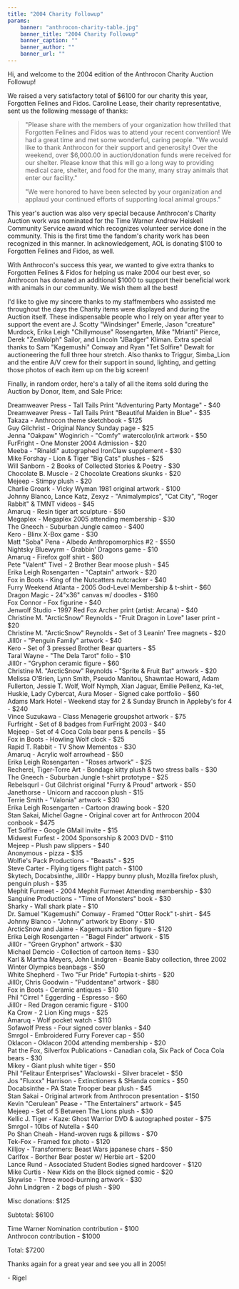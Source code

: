 ```yaml
---
title: "2004 Charity Followup"
params:
    banner: "anthrocon-charity-table.jpg"
    banner_title: "2004 Charity Followup"
    banner_caption: ""
    banner_author: ""
    banner_url: ""
---
```


Hi, and welcome to the 2004 edition of the Anthrocon Charity Auction Followup!

We raised a very satisfactory total of $6100 for our charity this year, Forgotten Felines and Fidos. Caroline Lease, their charity representative, sent us the following message of thanks:

> "Please share with the members of your organization how thrilled that Forgotten Felines and Fidos was to attend your recent convention! We had a great time and met some wonderful, caring people. "We would like to thank Anthrocon for their support and generosity! Over the weekend, over $6,000.00 in auction/donation funds were received for our shelter. Please know that this will go a long way to providing medical care, shelter, and food for the many, many stray animals that enter our facility."
>
> "We were honored to have been selected by your organization and applaud your continued efforts of supporting local animal groups."

This year's auction was also very special because Anthrocon's Charity Auction work was nominated for the Time Warner Andrew Heiskell Community Service award which recognizes volunteer service done in the community. This is the first time the fandom's charity work has been recognized in this manner. In acknowledgement, AOL is donating $100 to Forgotten Felines and Fidos, as well.

With Anthrocon's success this year, we wanted to give extra thanks to Forgotten Felines & Fidos for helping us make 2004 our best ever, so Anthrocon has donated an additional $1000 to support their beneficial work with animals in our community. We wish them all the best!

I'd like to give my sincere thanks to my staffmembers who assisted me throughout the days the Charity items were displayed and during the Auction itself. These indispensable people who I rely on year after year to support the event are J. Scotty "Windsinger" Emerle, Jason "creature" Murdock, Erika Leigh "Chillymouse" Rosengarten, Mike "Mrianti" Pierce, Derek "ZenWolph" Sailor, and Lincoln "JBadger" Kliman. Extra special thanks to Sam "Kagemushi" Conway and Ryan "Tet Solfire" Dewalt for auctioneering the full three hour stretch. Also thanks to Triggur, Simba_Lion and the entire A/V crew for their support in sound, lighting, and getting those photos of each item up on the big screen!

Finally, in random order, here's a tally of all the items sold during the Auction by Donor, Item, and Sale Price:

Dreamweaver Press - Tall Tails Print "Adventuring Party Montage" - $40<br>
Dreamweaver Press - Tall Tails Print "Beautiful Maiden in Blue" - $35<br>
Takaza - Anthrocon theme sketchbook - $125<br>
Guy Gilchrist - Original Nancy Sunday page - $25<br>
Jenna "Oakpaw" Woginrich - "Comfy" watercolor/ink artwork - $50<br>
FurFright - One Monster 2004 Admission - $20<br>
Meeba - "Rinaldi" autographed IronClaw supplement - $30<br>
Mike Forshay - Lion & Tiger "Big Cats" plushes - $25<br>
Will Sanborn - 2 Books of Collected Stories & Poetry - $30<br>
Chocolate B. Muscle - 2 Chocolate Creations skunks - $20<br>
Mejeep - Stimpy plush - $20<br>
Charlie Groark - Vicky Wyman 1981 original artwork - $100<br>
Johnny Blanco, Lance Katz, Zexyz - "Animalympics", "Cat City", "Roger Rabbit" & TMNT videos - $45<br>
Amaruq - Resin tiger art sculpture - $50<br>
Megaplex - Megaplex 2005 attending membership - $30<br>
The Gneech - Suburban Jungle cameo - $400<br>
Kero - Blinx X-Box game - $30<br>
Matt "Soba" Pena - Albedo Anthropomorphics #2 - $550<br>
Nightsky Bluewyrm - Grabbin' Dragons game - $10<br>
Amaruq - Firefox golf shirt - $60<br>
Pete "Valent" Tivel - 2 Brother Bear moose plush - $45<br>
Erika Leigh Rosengarten - "Captain" artwork - $20<br>
Fox in Boots - King of the Nutcatters nutcracker - $40<br>
Furry Weekend Atlanta - 2005 God-Level Membership & t-shirt - $60<br>
Dragon Magic - 24"x36" canvas w/ doodles - $160<br>
Fox Connor - Fox figurine - $40<br>
Jenwolf Studio - 1997 Red Fox Archer print (artist: Arcana) - $40<br>
Christine M. "ArcticSnow" Reynolds - "Fruit Dragon in Love" laser print - $20<br>
Christine M. "ArcticSnow" Reynolds - Set of 3 Leanin' Tree magnets - $20<br>
Jill0r - "Penguin Family" artwork - $40<br>
Kero - Set of 3 pressed Brother Bear quarters - $5<br>
Taral Wayne - "The Dela Tarot" folio - $10<br>
Jill0r - "Gryphon ceramic figure - $60<br>
Christine M. "ArcticSnow" Reynolds - "Sprite & Fruit Bat" artwork - $20<br>
Melissa O'Brien, Lynn Smith, Pseudo Manitou, Shawntae Howard, Adam Fullerton, Jessie T. Wolf, Wolf Nymph, Xian Jaguar, Emilie Pellenz, Ka-tet, Huskie, Lady Cybercat, Aura Moser - Signed cake portfolio - $60<br>
Adams Mark Hotel - Weekend stay for 2 & Sunday Brunch in Appleby's for 4 - $240<br>
Vince Suzukawa - Class Menagerie groupshot artwork - $75<br>
Furfright - Set of 8 badges from FurFright 2003 - $40<br>
Mejeep - Set of 4 Coca Cola bear pens & pencils - $5<br>
Fox in Boots - Howling Wolf clock - $25<br>
Rapid T. Rabbit - TV Show Mementos - $30<br>
Amaruq - Acrylic wolf arrowhead - $50<br>
Erika Leigh Rosengarten - "Roses artwork" - $25<br>
Recherei, Tiger-Torre Art - Bondage kitty plush & two stress balls - $30<br>
The Gneech - Suburban Jungle t-shirt prototype - $25<br>
Rebelsqurl - Gut Gilchrist original "Furry & Proud" artwork - $50<br>
Janethorse - Unicorn and raccoon plush - $15<br>
Terrie Smith - "Valonia" artwork - $30<br>
Erika Leigh Rosengarten - Cartoon drawing book - $20<br>
Stan Sakai, Michel Gagne - Original cover art for Anthrocon 2004<br>
conbook - $475<br>
Tet Solfire - Google GMail invite - $15<br>
Midwest Furfest - 2004 Sponsorship & 2003 DVD - $110<br>
Mejeep - Plush paw slippers - $40<br>
Anonymous - pizza - $35<br>
Wolfie's Pack Productions - "Beasts" - $25<br>
Steve Carter - Flying tigers flight patch - $100<br>
Skytech, Docabsinthe, Jill0r - Happy bunny plush, Mozilla firefox plush, penguin plush - $35<br>
Mephit Furmeet - 2004 Mephit Furmeet Attending membership - $30<br>
Sanguine Productions - "Time of Monsters" book - $30<br>
Sharky - Wall shark plate - $10<br>
Dr. Samuel "Kagemushi" Conway - Framed "Otter Rock" t-shirt - $45<br>
Johnny Blanco - "Johnny" artwork by Ebony - $10<br>
ArcticSnow and Jaime - Kagemushi action figure - $120<br>
Erika Leigh Rosengarten - "Bagel Finder" artwork - $15<br>
Jill0r - "Green Gryphon" artwork - $30<br>
Michael Demcio - Collection of cartoon items - $30<br>
Karl & Martha Meyers, John Lindgren - Beanie Baby collection, three 2002 Winter Olympics beanbags - $50<br>
White Shepherd - Two "Fur Pride" Furtopia t-shirts - $20<br>
Jill0r, Chris Goodwin - "Puddentane" artwork - $80<br>
Fox in Boots - Ceramic antiques - $10<br>
Phil "Cirrel " Eggerding - Espresso - $60<br>
Jill0r - Red Dragon ceramic figure - $100<br>
Ka Crow - 2 Lion King mugs - $25<br>
Amaruq - Wolf pocket watch - $110<br>
Sofawolf Press - Four signed cover blanks - $40<br>
Smrgol - Embroidered Furry Forever cap - $50<br>
Oklacon - Oklacon 2004 attending membership - $20<br>
Pat the Fox, Silverfox Publications - Canadian cola, Six Pack of Coca Cola bears - $30<br>
Mikey - Giant plush white tiger - $50<br>
Phil "Felitaur Enterprises" Waclowski - Silver bracelet - $50<br>
Jos "Fluxxx" Harrison - Extinctioners & SHanda comics - $50<br>
Docabsinthe - PA State Trooper bear plush - $45<br>
Stan Sakai - Original artwork from Anthrocon presentation - $150<br>
Kevin "Cerulean" Pease - "The Entertainers" artwork - $45<br>
Mejeep - Set of 5 Between The Lions plush - $30<br>
Kellic J. Tiger - Kaze: Ghost Warrior DVD & autographed poster - $75<br>
Smrgol - 10lbs of Nutella - $40<br>
Po Shan Cheah - Hand-woven rugs & pillows - $70<br>
Tek-Fox - Framed fox photo - $120<br>
Killjoy - Transformers: Beast Wars japanese chars - $50<br>
Carlfox - Borther Bear poster w/ Herbie art - $200<br>
Lance Rund - Associated Student Bodies signed hardcover - $120<br>
Mike Curtis - New Kids on the Block signed comic - $20<br>
Skywise - Three wood-burning artwork - $30<br>
John Lindgren - 2 bags of plush - $90

Misc donations: $125

Subtotal: $6100

Time Warner Nomination contribution - $100<br>
Anthrocon contribution - $1000

Total: $7200

Thanks again for a great year and see you all in 2005!

\- Rigel
